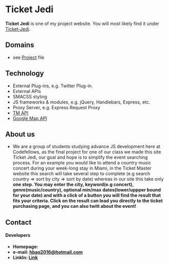 Ticket Jedi
======
**Ticket Jedi** is one of my project website. You will most likely find it under [Ticket-Jedi](http://ticket-jedi.herokuapp.com/).

## Domains
* see [Project](https://github.com/han8909227/Ticket-Jedi) file

## Technology
* External Plug-ins, e.g. Twitter Plug-in.
* External APIs
* SMACSS styling
* JS frameworks & modules, e.g. jQuery, Handlebars, Express, etc.
* Proxy Server, e.g. Express Request Proxy
* [TM API](https://developer.ticketmaster.com/products-and-docs/)
* [Google Map API](https://developers.google.com/maps/)

## About us 
* We are a group of students studying advance JS development here at Codefellows, as the final project for one of our class we made this site Ticket Jedi, our goal and hope is to simplify the event searching process. For an example you would like to attend a country music concert during your week-long stay in Miami, in the Ticket Master website this search will take several step to complete (e.g search country => sort by city => sort by date) whereas in our site this take only <b>one<b> step. You may enter the city, keyword(e.g concert), genre(music/country), optional min/max dates(lower/uppper bound for your date) and with a click of a button you will find the result that fits your criteria. Click on the result can lead you directly to the ticket purchasing page, and you can also twitt about the event!


## Contact
#### Developers
* Homepage: 
* e-mail: hbao2016@hotmail.com
* LinkIn: [Link](https://www.linkedin.com/in/hbao2016/)


